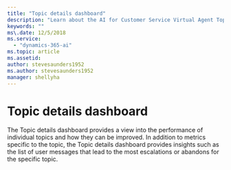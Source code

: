 ```yaml
---
title: "Topic details dashboard"
description: "Learn about the AI for Customer Service Virtual Agent Topic details dashboard."
keywords: ""
ms\.date: 12/5/2018
ms.service:
  - "dynamics-365-ai"
ms.topic: article
ms.assetid: 
author: stevesaunders1952
ms.author: stevesaunders1952
manager: shellyha
---
```


# Topic details dashboard

The Topic details dashboard provides a view into the performance of individual topics and how they can be improved. In addition to metrics specific to the topic, the Topic details dashboard provides insights such as the list of user messages that lead to the most escalations or abandons for the specific topic.  